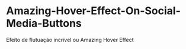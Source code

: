 # Amazing-Hover-Effect-On-Social-Media-Buttons
Efeito de flutuação incrível ou Amazing Hover Effect 
